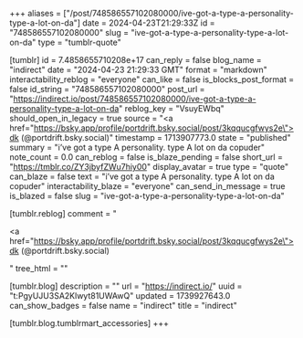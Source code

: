 +++
aliases = ["/post/748586557102080000/ive-got-a-type-a-personality-type-a-lot-on-da"]
date = 2024-04-23T21:29:33Z
id = "748586557102080000"
slug = "ive-got-a-type-a-personality-type-a-lot-on-da"
type = "tumblr-quote"

[tumblr]
id = 7.4858655710208e+17
can_reply = false
blog_name = "indirect"
date = "2024-04-23 21:29:33 GMT"
format = "markdown"
interactability_reblog = "everyone"
can_like = false
is_blocks_post_format = false
id_string = "748586557102080000"
post_url = "https://indirect.io/post/748586557102080000/ive-got-a-type-a-personality-type-a-lot-on-da"
reblog_key = "VsuyEWbq"
should_open_in_legacy = true
source = "<a href=\"https://bsky.app/profile/portdrift.bsky.social/post/3kqqucgfwys2e\">dk (@portdrift.bsky.social)</a>"
timestamp = 1713907773.0
state = "published"
summary = "i’ve got a type A personality. type A lot on da copuder"
note_count = 0.0
can_reblog = false
is_blaze_pending = false
short_url = "https://tmblr.co/ZY3jbyfZWu7hiy00"
display_avatar = true
type = "quote"
can_blaze = false
text = "i&rsquo;ve got a type A personality. type A lot on da copuder"
interactability_blaze = "everyone"
can_send_in_message = true
is_blazed = false
slug = "ive-got-a-type-a-personality-type-a-lot-on-da"

[tumblr.reblog]
comment = "<p><a href=\"https://bsky.app/profile/portdrift.bsky.social/post/3kqqucgfwys2e\">dk (@portdrift.bsky.social)</a></p>"
tree_html = ""

[tumblr.blog]
description = ""
url = "https://indirect.io/"
uuid = "t:PgyUJU3SA2Klwyt81UWAwQ"
updated = 1739927643.0
can_show_badges = false
name = "indirect"
title = "indirect"

[tumblr.blog.tumblrmart_accessories]
+++
